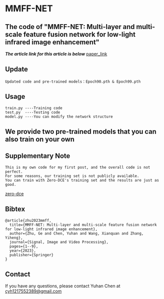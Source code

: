 # MMFF-NET
## The code of "MMFF-NET: Multi-layer and multi-scale feature fusion network for low-light infrared image enhancement"
***The article link for this article is below***
[paper_link](https://link.springer.com/article/10.1007/s11760-023-02797-4)

## Update
```
Updated code and pre-trained models：Epoch90.pth & Epoch99.pth
```
## Usage
```
train.py ----Training code
test.py  ----Testing code
model.py ----You can modify the network structure
```
## We provide two pre-trained models that you can also train on your own
## Supplementary Note
```
This is my own code for my first post, and the overall code is not perfect.
For some reasons, our training set is not publicly available.
You can train with Zero-DCE's training set and the results are just as good.
```
[zero-dce](https://github.com/Li-Chongyi/Zero-DCE)

## Bibtex
```
@article{zhu2023mmff,
  title={MMFF-NET: Multi-layer and multi-scale feature fusion network for low-light infrared image enhancement},
  author={Zhu, Ge and Chen, Yuhan and Wang, Xianquan and Zhang, Yiheng},
  journal={Signal, Image and Video Processing},
  pages={1--9},
  year={2023},
  publisher={Springer}
}
```
## Contact
If you have any questions, please contact Yuhan Chen at cyh1217552389@gmail.com
